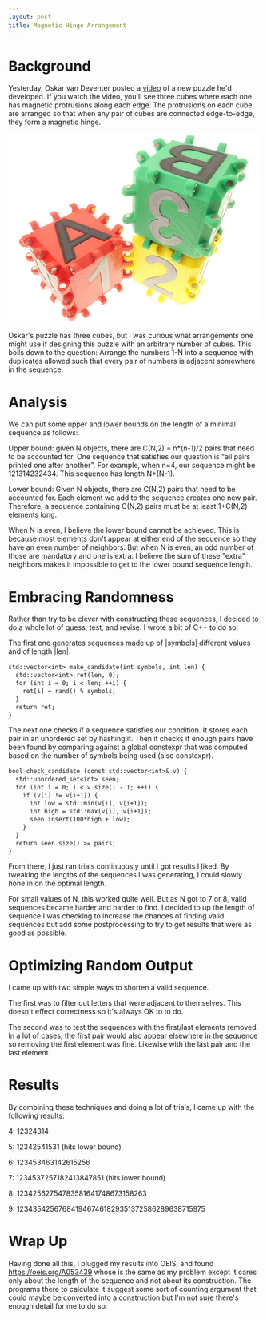 ```yaml
---
layout: post
title: Magnetic Hinge Arrangement
---
```


Background
==========

Yesterday, Oskar van Deventer posted a
[video](https://www.youtube.com/watch?v=RRocl7F-cnU) of a new puzzle he'd
developed. If you watch the video, you'll see three cubes where each one has
magnetic protrusions along each edge. The protrusions on each cube are arranged
so that when any pair of cubes are connected edge-to-edge, they form a magnetic
hinge.

<img src="/images/magnet-hinges/123_to_abc.jpg" style="max-height: 400px">

Oskar's puzzle has three cubes, but I was curious what arrangements one might
use if designing this puzzle with an arbitrary number of cubes. This boils down
to the question: Arrange the numbers 1-N into a sequence with duplicates allowed
such that every pair of numbers is adjacent somewhere in the sequence.


Analysis
========

We can put some upper and lower bounds on the length of a minimal sequence as
follows:

Upper bound: given N objects, there are C(N,2) = n\*(n-1)/2 pairs that need to
be accounted for. One sequence that satisfies our question is "all pairs printed
one after another". For example, when n=4, our sequence might be 121314232434.
This sequence has length N\*(N-1).

Lower bound: Given N objects, there are C(N,2) pairs that need to be accounted
for. Each element we add to the sequence creates one new pair. Therefore, a
sequence containing C(N,2) pairs must be at least 1+C(N,2) elements long.

When N is even, I believe the lower bound cannot be achieved. This is because
most elements don't appear at either end of the sequence so they have an even
number of neighbors. But when N is even, an odd number of those are mandatory
and one is extra. I believe the sum of these "extra" neighbors makes it
impossible to get to the lower bound sequence length.

Embracing Randomness
====================

Rather than try to be clever with constructing these sequences, I decided to do
a whole lot of guess, test, and revise. I wrote a bit of C++ to do so:

The first one generates sequences made up of \|symbols\| different values and of
length \|len\|.

    std::vector<int> make_candidate(int symbols, int len) {
      std::vector<int> ret(len, 0);
      for (int i = 0; i < len; ++i) {
        ret[i] = rand() % symbols;
      }
      return ret;
    }

The next one checks if a sequence satisfies our condition. It stores each pair
in an unordered set by hashing it. Then it checks if enough pairs have been
found by comparing against a global constexpr that was computed based on the
number of symbols being used (also constexpr).

    bool check_candidate (const std::vector<int>& v) {
      std::unordered_set<int> seen;
      for (int i = 0; i < v.size() - 1; ++i) {
        if (v[i] != v[i+1]) {
          int low = std::min(v[i], v[i+1]);
          int high = std::max(v[i], v[i+1]);
          seen.insert(100*high + low);
        }
      }
      return seen.size() >= pairs;
    }

From there, I just ran trials continuously until I got results I liked. By
tweaking the lengths of the sequences I was generating, I could slowly hone in
on the optimal length.

For small values of N, this worked quite well. But as N got to 7 or 8, valid
sequences became harder and harder to find. I decided to up the length of
sequence I was checking to increase the chances of finding valid sequences but
add some postprocessing to try to get results that were as good as possible.


Optimizing Random Output
========================

I came up with two simple ways to shorten a valid sequence.

The first was to filter out letters that were adjacent to themselves. This
doesn't effect correctness so it's always OK to to do.

The second was to test the sequences with the first/last elements removed. In a
lot of cases, the first pair would also appear elsewhere in the sequence so
removing the first element was fine. Likewise with the last pair and the last
element.


Results
=======

By combining these techniques and doing a lot of trials, I came up with the
following results:

4: 12324314

5: 12342541531 (hits lower bound)

6: 123453463142615256

7: 1234537257182413847851 (hits lower bound)

8: 12342562754783581641748673158263

9: 1234354256768419467461829351372586289638715975

Wrap Up
=======

Having done all this, I plugged my results into OEIS, and found
https://oeis.org/A053439 whose is the same as my problem except it cares only
about the length of the sequence and not about its construction. The programs
there to calculate it suggest some sort of counting argument that could maybe be
converted into a construction but I'm not sure there's enough detail for me to
do so.
